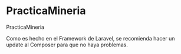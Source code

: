# PracticaMineria
PracticaMineria

Como es hecho en el Framework de Laravel, se recomienda hacer un update al Composer para que no haya problemas.
